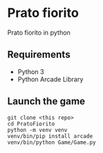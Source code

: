# Prato fiorito

Prato fiorito in python 

## Requirements
* Python 3
* Python Arcade Library

## Launch the game
```
git clone <this repo>
cd PratoFiorito
python -m venv venv
venv/bin/pip install arcade
venv/bin/python Game/Game.py
```


    
    